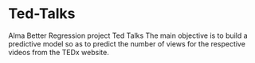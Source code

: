 # Ted-Talks
Alma Better Regression project Ted Talks
The main objective is to build a predictive model so as to predict the number of views for the respective videos from the TEDx website.
